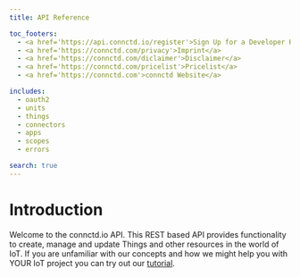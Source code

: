 ```yaml
---
title: API Reference

toc_footers:
  - <a href='https://api.connctd.io/register'>Sign Up for a Developer Key</a>
  - <a href='https://connctd.com/privacy'>Imprint</a>
  - <a href='https://connctd.com/diclaimer'>Disclaimer</a>
  - <a href='https://connctd.com/pricelist'>Pricelist</a>
  - <a href='https://connctd.com'>connctd Website</a>

includes:
  - oauth2
  - units
  - things
  - connectors
  - apps
  - scopes
  - errors

search: true
---
```


# Introduction

Welcome to the connctd.io API. This REST based API provides functionality to create, manage and update Things and
other resources in the world of IoT. If you are unfamiliar with our concepts and how we might help you with YOUR
IoT project you can try out our [tutorial](https://tutorial.connctd.io).
